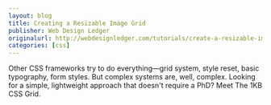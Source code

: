 ```yaml
---
layout: blog
title: Creating a Resizable Image Grid
publisher: Web Design Ledger
originalurl: http://webdesignledger.com/tutorials/create-a-resizable-image-grid-with-jquery
categories: [css]
---
```


Other CSS frameworks try to do everything—grid system, style reset, basic typography, form styles. But complex systems are, well, complex. Looking for a simple, lightweight approach that doesn't require a PhD? Meet The 1KB CSS Grid.